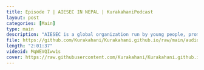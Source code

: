 ```yaml
---
title: Episode 7 | AIESEC IN NEPAL | KurakahaniPodcast
layout: post
categories: [Main]
type: main
description: "AIESEC is a global organization run by young people, promoting leadership development and cultural understanding. It's non-partisan, non-profit, and open to all, regardless of background. Over 1,000,000 young people have benefited from AIESEC's programs, which include cross-cultural exchanges like volunteering, teaching, and internships in 120+ countries. AIESEC has been operated "by young people, for young people" for over 75 years.<br><br>AIESEC Nepal was founded in 2013 and has since made a significant impact, involving more than 1,000 international volunteers and over 4,000 Nepali youth. It's a non-profit organization registered with the Social Welfare Council of Nepal and affiliated with AIESEC International in Canada. AIESEC operates in 110+ countries and territories worldwide.<br><br>Official website of AIESEC: https://aiesec.org/<br><br>Find AIESEC in Nepal:<br>Fb: https://www.facebook.com/AIESECinNepal/<br>Instagram: https://www.instagram.com/aiesec_nepal/<br><br>Local Committee:<br>AIESEC in Kathmandu<br>AIESEC in Kathmandu University<br>AIESEC in Lumbini<br>AIESEC in Patan<br><br><br>Gears used:<br>Video: Pixel 4a<br>Audio: BM800"
file: https://github.com/Kurakahani/Kurakahani.github.io/raw/main/audio_files/MqWEVQIww1s.m4a
length: "2:01:37"
videoid: MqWEVQIww1s
cover: https://raw.githubusercontent.com/Kurakahani/Kurakahani.github.io/main/images/MqWEVQIww1s.jpg
---
```

